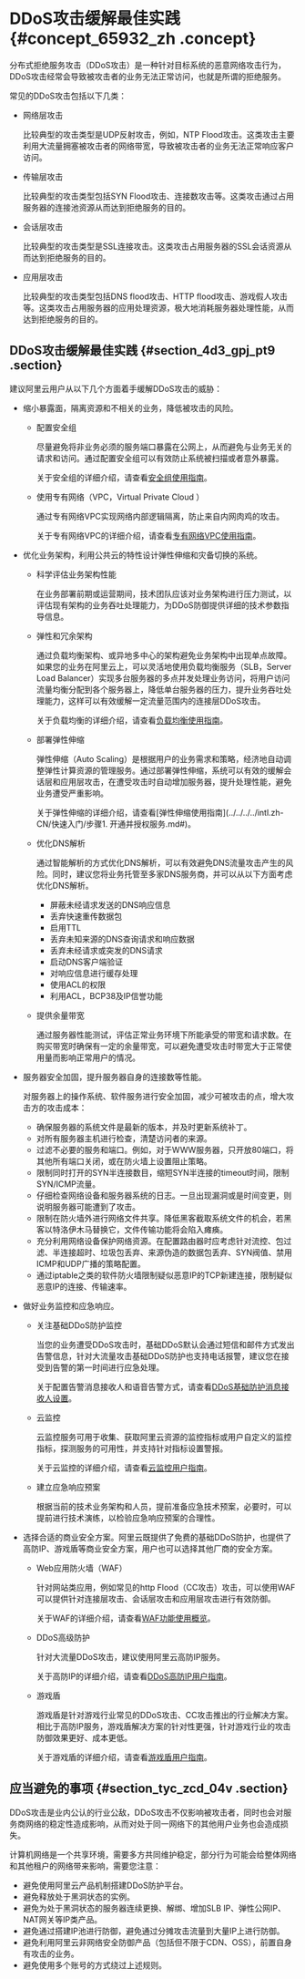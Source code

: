 # DDoS攻击缓解最佳实践 {#concept_65932_zh .concept}

分布式拒绝服务攻击（DDoS攻击）是一种针对目标系统的恶意网络攻击行为，DDoS攻击经常会导致被攻击者的业务无法正常访问，也就是所谓的拒绝服务。

常见的DDoS攻击包括以下几类：

-   网络层攻击

    比较典型的攻击类型是UDP反射攻击，例如，NTP Flood攻击。这类攻击主要利用大流量拥塞被攻击者的网络带宽，导致被攻击者的业务无法正常响应客户访问。

-   传输层攻击

    比较典型的攻击类型包括SYN Flood攻击、连接数攻击等。这类攻击通过占用服务器的连接池资源从而达到拒绝服务的目的。

-   会话层攻击

    比较典型的攻击类型是SSL连接攻击。这类攻击占用服务器的SSL会话资源从而达到拒绝服务的目的。

-   应用层攻击

    比较典型的攻击类型包括DNS flood攻击、HTTP flood攻击、游戏假人攻击等。这类攻击占用服务器的应用处理资源，极大地消耗服务器处理性能，从而达到拒绝服务的目的。


## DDoS攻击缓解最佳实践 {#section_4d3_gpj_pt9 .section}

建议阿里云用户从以下几个方面着手缓解DDoS攻击的威胁：

-   缩小暴露面，隔离资源和不相关的业务，降低被攻击的风险。
    -   配置安全组

        尽量避免将非业务必须的服务端口暴露在公网上，从而避免与业务无关的请求和访问。通过配置安全组可以有效防止系统被扫描或者意外暴露。

        关于安全组的详细介绍，请查看[安全组使用指南](../../../../intl.zh-CN/安全/安全组/创建安全组.md#)。

    -   使用专有网络（VPC，Virtual Private Cloud ）

        通过专有网络VPC实现网络内部逻辑隔离，防止来自内网肉鸡的攻击。

        关于专有网络VPC的详细介绍，请查看[专有网络VPC使用指南](../../../../intl.zh-CN/用户指南/专有网络和子网/管理专有网络.md#)。

-   优化业务架构，利用公共云的特性设计弹性伸缩和灾备切换的系统。
    -   科学评估业务架构性能

        在业务部署前期或运营期间，技术团队应该对业务架构进行压力测试，以评估现有架构的业务吞吐处理能力，为DDoS防御提供详细的技术参数指导信息。

    -   弹性和冗余架构

        通过负载均衡架构、或异地多中心的架构避免业务架构中出现单点故障。如果您的业务在阿里云上，可以灵活地使用负载均衡服务（SLB，Server Load Balancer）实现多台服务器的多点并发处理业务访问，将用户访问流量均衡分配到各个服务器上，降低单台服务器的压力，提升业务吞吐处理能力，这样可以有效缓解一定流量范围内的连接层DDoS攻击。

        关于负载均衡的详细介绍，请查看[负载均衡使用指南](../../../../intl.zh-CN/快速入门/入门概述.md#)。

    -   部署弹性伸缩

        弹性伸缩（Auto Scaling）是根据用户的业务需求和策略，经济地自动调整弹性计算资源的管理服务。通过部署弹性伸缩，系统可以有效的缓解会话层和应用层攻击，在遭受攻击时自动增加服务器，提升处理性能，避免业务遭受严重影响。

        关于弹性伸缩的详细介绍，请查看[弹性伸缩使用指南](../../../../intl.zh-CN/快速入门/步骤1. 开通并授权服务.md#)。

    -   优化DNS解析

        通过智能解析的方式优化DNS解析，可以有效避免DNS流量攻击产生的风险。同时，建议您将业务托管至多家DNS服务商，并可以从以下方面考虑优化DNS解析。

        -   屏蔽未经请求发送的DNS响应信息
        -   丢弃快速重传数据包
        -   启用TTL
        -   丢弃未知来源的DNS查询请求和响应数据
        -   丢弃未经请求或突发的DNS请求
        -   启动DNS客户端验证
        -   对响应信息进行缓存处理
        -   使用ACL的权限
        -   利用ACL，BCP38及IP信誉功能
    -   提供余量带宽

        通过服务器性能测试，评估正常业务环境下所能承受的带宽和请求数。在购买带宽时确保有一定的余量带宽，可以避免遭受攻击时带宽大于正常使用量而影响正常用户的情况。

-   服务器安全加固，提升服务器自身的连接数等性能。

    对服务器上的操作系统、软件服务进行安全加固，减少可被攻击的点，增大攻击方的攻击成本：

    -   确保服务器的系统文件是最新的版本，并及时更新系统补丁。
    -   对所有服务器主机进行检查，清楚访问者的来源。
    -   过滤不必要的服务和端口。例如，对于WWW服务器，只开放80端口，将其他所有端口关闭，或在防火墙上设置阻止策略。
    -   限制同时打开的SYN半连接数目，缩短SYN半连接的timeout时间，限制SYN/ICMP流量。
    -   仔细检查网络设备和服务器系统的日志。一旦出现漏洞或是时间变更，则说明服务器可能遭到了攻击。
    -   限制在防火墙外进行网络文件共享。降低黑客截取系统文件的机会，若黑客以特洛伊木马替换它，文件传输功能将会陷入瘫痪。
    -   充分利用网络设备保护网络资源。在配置路由器时应考虑针对流控、包过滤、半连接超时、垃圾包丢弃、来源伪造的数据包丢弃、SYN阀值、禁用ICMP和UDP广播的策略配置。
    -   通过iptable之类的软件防火墙限制疑似恶意IP的TCP新建连接，限制疑似恶意IP的连接、传输速率。
-   做好业务监控和应急响应。
    -   关注基础DDoS防护监控

        当您的业务遭受DDoS攻击时，基础DDoS默认会通过短信和邮件方式发出告警信息，针对大流量攻击基础DDoS防护也支持电话报警，建议您在接受到告警的第一时间进行应急处理。

        关于配置告警消息接收人和语音告警方式，请查看[DDoS基础防护消息接收人设置](../../../../intl.zh-CN/DDoS基础防护服务/用户指南/设置黑洞告警通知.md#)。

    -   云监控

        云监控服务可用于收集、获取阿里云资源的监控指标或用户自定义的监控指标，探测服务的可用性，并支持针对指标设置警报。

        关于云监控的详细介绍，请查看[云监控用户指南](../../../../intl.zh-CN/产品简介/产品概述.md#)。

    -   建立应急响应预案

        根据当前的技术业务架构和人员，提前准备应急技术预案，必要时，可以提前进行技术演练，以检验应急响应预案的合理性。

-   选择合适的商业安全方案。阿里云既提供了免费的基础DDoS防护，也提供了高防IP、游戏盾等商业安全方案，用户也可以选择其他厂商的安全方案。
    -   Web应用防火墙（WAF）

        针对网站类应用，例如常见的http Flood（CC攻击）攻击，可以使用WAF可以提供针对连接层攻击、会话层攻击和应用层攻击进行有效防御。

        关于WAF的详细介绍，请查看[WAF功能使用概览](../../../../intl.zh-CN/用户指南/WAF功能使用概览.md#)。

    -   DDoS高级防护

        针对大流量DDoS攻击，建议使用阿里云高防IP服务。

        关于高防IP的详细介绍，请查看[DDoS高防IP用户指南](../../../../intl.zh-CN/DDoS高防IP/产品简介/什么是DDoS高防IP.md#)。

    -   游戏盾

        游戏盾是针对游戏行业常见的DDoS攻击、CC攻击推出的行业解决方案。相比于高防IP服务，游戏盾解决方案的针对性更强，针对游戏行业的攻击防御效果更好、成本更低。

        关于游戏盾的详细介绍，请查看[游戏盾用户指南](../../../../intl.zh-CN/产品简介/什么是游戏盾.md#)。


## 应当避免的事项 {#section_tyc_zcd_04v .section}

DDoS攻击是业内公认的行业公敌，DDoS攻击不仅影响被攻击者，同时也会对服务商网络的稳定性造成影响，从而对处于同一网络下的其他用户业务也会造成损失。

计算机网络是一个共享环境，需要多方共同维护稳定，部分行为可能会给整体网络和其他租户的网络带来影响，需要您注意：

-   避免使用阿里云产品机制搭建DDoS防护平台。
-   避免释放处于黑洞状态的实例。
-   避免为处于黑洞状态的服务器连续更换、解绑、增加SLB IP、弹性公网IP、NAT网关等IP类产品。
-   避免通过搭建IP池进行防御，避免通过分摊攻击流量到大量IP上进行防御。
-   避免利用阿里云非网络安全防御产品（包括但不限于CDN、OSS），前置自身有攻击的业务。
-   避免使用多个账号的方式绕过上述规则。

